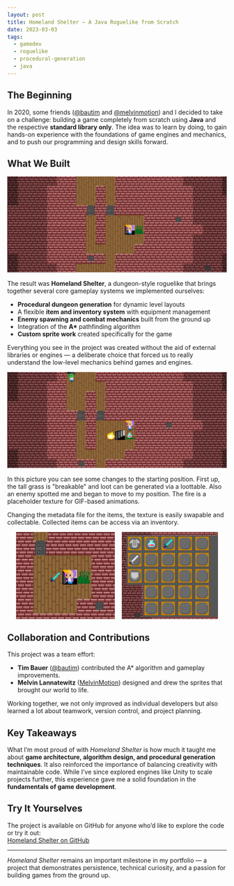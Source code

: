 ```yaml
---
layout: post
title: Homeland Shelter – A Java Roguelike from Scratch
date: 2023-03-03
tags:
  - gamedev
  - roguelike
  - procedural-generation
  - java
---
```


## The Beginning

In 2020, some friends ([@bautim](https://github.com/bautim) and [@melvinmotion](https://www.instagram.com/melvinmotion/)) and I decided to take on a challenge: building a game completely from scratch using **Java** and the respective **standard library only**. 
The idea was to learn by doing, to gain hands-on experience with the foundations of game engines and mechanics, and to push our programming and design skills forward.

## What We Built

![starting material](/assets/images/002/random_dungeon.webp)

The result was **Homeland Shelter**, a dungeon-style roguelike that brings together several core gameplay systems we implemented ourselves:

- **Procedural dungeon generation** for dynamic level layouts  
- A flexible **item and inventory system** with equipment management  
- **Enemy spawning and combat mechanics** built from the ground up  
- Integration of the **A\*** pathfinding algorithm  
- **Custom sprite work** created specifically for the game  

Everything you see in the project was created without the aid of external libraries or engines — a deliberate choice that forced us to really understand the low-level mechanics behind games and engines.

![starting material](/assets/images/002/items_and_enemies.webp)

In this picture you can see some changes to the starting position.
First up, the tall grass is "breakable" and loot can be generated via a loottable.
Also an enemy spotted me and began to move to my position.
The fire is a placeholder texture for GIF-based animations.


Changing the metadata file for the items, the texture is easily swapable and collectable. Collected items can be access via an inventory.
<div style="display: grid;">
  <div style="display: flex; gap: 1rem; margin: auto;">
    <img src="/assets/images/002/sword.webp" height="200px">
    <img src="/assets/images/002/inventory.webp" height="200px">
  </div>
</div>

## Collaboration and Contributions

This project was a team effort:  
- **Tim Bauer** ([@bautim](https://github.com/bautim)) contributed the A\* algorithm and gameplay improvements.  
- **Melvin Lannatewitz** ([MelvinMotion](https://www.instagram.com/melvinmotion/)) designed and drew the sprites that brought our world to life.  

Working together, we not only improved as individual developers but also learned a lot about teamwork, version control, and project planning.

## Key Takeaways

What I’m most proud of with *Homeland Shelter* is how much it taught me about **game architecture, algorithm design, and procedural generation techniques**. 
It also reinforced the importance of balancing creativity with maintainable code. 
While I’ve since explored engines like Unity to scale projects further, this experience gave me a solid foundation in the **fundamentals of game development**.

## Try It Yourselves
The project is available on GitHub for anyone who’d like to explore the code or try it out:  
[Homeland Shelter on GitHub](https://github.com/FlorianB-DE/HomelandShelter)

---

*Homeland Shelter* remains an important milestone in my portfolio — a project that demonstrates persistence, technical curiosity, and a passion for building games from the ground up.